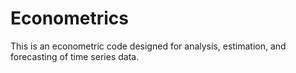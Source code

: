 # Econometrics
This is an econometric code designed for analysis, estimation, and forecasting of time series data.
